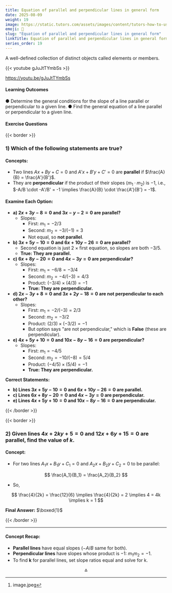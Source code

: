 ```yaml
---
title: Equation of parallel and perpendicular lines in general form
date: 2025-08-09
weight: 19
image: https://static.tutors.com/assets/images/content/tutors-how-to-use-the-distance-formula.jpg
emoji: 🧮
slug: "Equation of parallel and perpendicular lines in general form"
linkTitle: Equation of parallel and perpendicular lines in general form
series_order: 19
---
```


A well-defined collection of distinct objects called elements or members.

{{< youtube gJuJtTYmbSs >}}

https://youtu.be/gJuJtTYmbSs

#### Learning Outcomes

● Determine the general conditions for the slope of a line parallel or perpendicular to a given line.
● Find the general equation of a line parallel or perpendicular to a given line.


#### Exercise Questions


{{< border >}}

### 1) Which of the following statements are true?

#### Concepts:

- Two lines $Ax + By + C = 0$ and $A'x + B'y + C' = 0$ are **parallel** if $\frac{A}{B} = \frac{A'}{B'}$.
- They are **perpendicular** if the product of their slopes ($m_1 \cdot m_2$) is $-1$, i.e., $-A/B \cdot -A'/B' = -1 \implies \frac{A}{B} \cdot \frac{A'}{B'} = -1$.


#### Examine Each Option:

- **a) $2x + 3y - 8 = 0$ and $3x - y - 2 = 0$ are parallel?**
    - Slopes:
        - First: $m_1 = -2/3$
        - Second: $m_2 = -3/(-1) = 3$
        - Not equal, so **not parallel**.
- **b) $3x + 5y - 10 = 0$ and $6x + 10y - 26 = 0$ are parallel?**
    - Second equation is just 2 × first equation, so slopes are both $-3/5$.
    - **True: They are parallel.**
- **c) $6x + 8y - 20 = 0$ and $4x - 3y = 0$ are perpendicular?**
    - Slopes:
        - First: $m_1 = -6/8 = -3/4$
        - Second: $m_2 = -4/(-3) = 4/3$
        - Product: $(-3/4) \times (4/3) = -1$
        - **True: They are perpendicular.**
- **d) $2x - 3y + 8 = 0$ and $3x + 2y - 18 = 0$ are not perpendicular to each other?**
    - Slopes:
        - First: $m_1 = -2/(-3) = 2/3$
        - Second: $m_2 = -3/2$
        - Product: $(2/3) \times (-3/2) = -1$
        - But option says "are not perpendicular," which is **False** (these are perpendicular).
- **e) $4x + 5y + 10 = 0$ and $10x - 8y - 16 = 0$ are perpendicular?**
    - Slopes:
        - First: $m_1 = -4/5$
        - Second: $m_2 = -10/(-8) = 5/4$
        - Product: $(-4/5) \times (5/4) = -1$
        - **True: They are perpendicular.**

**Correct Statements:**

- **b) Lines $3x+5y-10=0$ and $6x+10y-26=0$ are parallel.**
- **c) Lines $6x+8y-20=0$ and $4x-3y=0$ are perpendicular.**
- **e) Lines $4x+5y+10=0$ and $10x-8y-16=0$ are perpendicular.**

{{< /border >}}

{{< border >}}

### 2) Given lines $4x + 2ky + 5 = 0$ and $12x + 6y + 15 = 0$ are parallel, find the value of $k$.

#### Concept:

- For two lines $A_1x + B_1y + C_1 = 0$ and $A_2x + B_2y + C_2 = 0$ to be parallel:

$$
\frac{A_1}{B_1} = \frac{A_2}{B_2}
$$
- So,

$$
\frac{4}{2k} = \frac{12}{6} \implies \frac{4}{2k} = 2 \implies 4 = 4k \implies k = 1
$$

**Final Answer:**
$\boxed{1}$

{{< /border >}}

***

#### **Concept Recap:**

- **Parallel lines** have equal slopes ($-A/B$ same for both).
- **Perpendicular lines** have slopes whose product is $-1$: $m_1 m_2 = -1$.
- To find **k** for parallel lines, set slope ratios equal and solve for k.
<span style="display:none">[^1]</span>

<div style="text-align: center">⁂</div>

[^1]: image.jpeg

